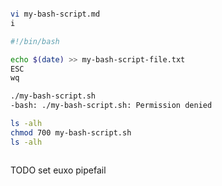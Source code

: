 
```bash

vi my-bash-script.md
i

#!/bin/bash

echo $(date) >> my-bash-script-file.txt
ESC
wq

./my-bash-script.sh
-bash: ./my-bash-script.sh: Permission denied

ls -alh
chmod 700 my-bash-script.sh
ls -alh



```


TODO set euxo pipefail
